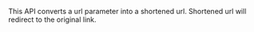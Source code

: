 This API converts a url parameter into a shortened url. Shortened url will redirect to the original link.